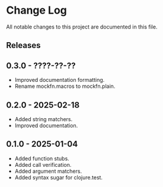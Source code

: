 # Change Log

All notable changes to this project are documented in this file.

## Releases

## 0.3.0 - ????-??-??

- Improved documentation formatting.
- Rename mockfn.macros to mockfn.plain.

## 0.2.0 - 2025-02-18

- Added string matchers.
- Improved documentation.

## 0.1.0 - 2025-01-04

- Added function stubs.
- Added call verification.
- Added argument matchers.
- Added syntax sugar for clojure.test.
